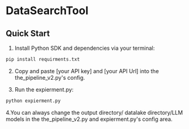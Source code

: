 # DataSearchTool


## Quick Start

1. Install Python SDK and dependencies via your terminal:
```bash
pip install requirments.txt
```
2. Copy and paste [your API key] and [your API Url] into the the_pipeline_v2.py's config.

3. Run the expierment.py:

```bash
python expierment.py
```

4.You can always change the output directory/ datalake directory/LLM models in the the_pipeline_v2.py and expierment.py's config area.


